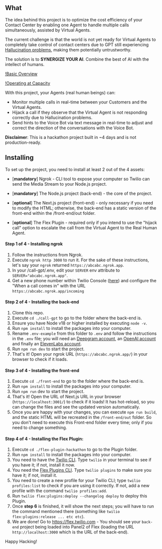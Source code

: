 ## What

The idea behind this project is to optimize the cost efficiency of your Contact Center by enabling one Agent to handle multiple calls simultaneously, assisted by Virtual Agents.

The current challenge is that the world is not yet ready for Virtual Agents to completely take control of contact centers due to GPT still experiencing [Hallucination problems](https://en.wikipedia.org/wiki/Hallucination_(artificial_intelligence)), making them potentially untrustworthy.

The solution is to **SYNERGIZE YOUR AI**. Combine the best of AI with the intellect of humans.

[!Basic Overview](https://raw.githubusercontent.com/bruno222/wip/main/docs/images/basic_overview.png)

[!Operating at Capacity](https://raw.githubusercontent.com/bruno222/wip/main/docs/images/enhanced.png)


With this project, your Agents (real human beings) can:

- Monitor multiple calls in real-time between your Customers and the Virtual Agents.
- Hijack a call if they observe that the Virtual Agent is not responding correctly due to Hallucination problems.
- Send hints to the Voice Bot via text message in real-time to adjust and correct the direction of the conversations with the Voice Bot.

**Disclaimer**: This is a hackathon project built in ~4 days and is not production-ready.

## Installing

To set up the project, you need to install at least 2 out of the 4 assets:

- [**mandatory**] Ngrok - CLI tool to expose your computer so Twilio can send the Media Stream to your Node.js project.

- [**mandatory**] The Node.js project (back-end) - the core of the project.

- [**optional**] The Next.js project (front-end) - only necessary if you need to modify the HTML; otherwise, the back-end has a static version of the front-end within the /front-end/out folder.

- [**optional**] The Flex Plugin - required only if you intend to use the "hijack call" option to escalate the call from the Virtual Agent to the Real Human Agent.

#### Step 1 of 4 - Installing ngrok

1. Follow the instructions from Ngrok.
2. Execute `ngrok http 3000` to run it. For the sake of these instructions, let's say your `ngrok` returned `https://abcabc.ngrok.app`.
3. In your /call-gpt/.env, edit your `SERVER` env attribute to `SERVER="abcabc.ngrok.app"`.
4. Get a new phone number within Twilio Console ([here](https://console.twilio.com/us1/develop/phone-numbers/manage/incoming)) and configure the "When a call comes in" with the URL `https://abcabc.ngrok.app/incoming`

#### Step 2 of 4 - Installing the back-end

1. Clone this repo.
2. Execute `cd ./call-gpt` to go to the folder where the back-end is.
3. Ensure you have Node v18 or higher installed by executing `node -v`.
4. Run `npm install` to install the packages into your computer.
5. Rename `.env-example` from this folder to `.env` and follow the instructions in the `.env` file; you will need an [Deepgram account](https://deepgram.com/), an [OpenAI account](https://openai.com/) and finally an [ElevenLabs account](https://elevenlabs.io/).
6. Run `npm run dev` to start the project.
7. That's it! Open your ngrok URL (`https://abcabc.ngrok.app/`) in your browser to check if it loads.

#### Step 3 of 4 - Installing the front-end

1. Execute `cd ./front-end` to go to the folder where the back-end is.
2. Run `npm install` to install the packages into your computer.
3. Run `npm run` dev to start the project.
4. That's it! Open the URL of Next.js URL in your browser (`https://localhost:3001/`) to check if it loads! It has hot-reload, so you can change the files and see the updated version automatically.
5. Once you are happy with your changes, you can execute `npm run build`, and the static HTML will be recreated in the `/front-end/out` folder. So you don't need to execute this Front-end folder every time; only if you need to change something.

#### Step 4 of 4 - Installing the Flex Plugin:

1. Execute `cd ./flex-plugin-hackathon` to go to the Plugin folder.
2. Run `npm install` to install the packages into your computer.
3. You need to have the [Twilio CLI](https://www.twilio.com/docs/twilio-cli/quickstart). Type `twilio` in your terminal to see if you have it; if not, install it now.
4. You need the [Flex Plugins CLI](https://www.twilio.com/docs/flex/developer/plugins/cli/install). Type `twilio plugins` to make sure you have it; if not, install it.
5. You need to create a new profile for your Twilio CLI; type `twilio profiles:list` to check if you are using it correctly. If not, add a new profile with the command `twilio profiles:add`.
6. Run `twilio flex:plugins:deploy --changelog deploy` to deploy this Plugin.
7. Once **step 6** is finished, it will show the next steps; you will have to run the command mentioned there (something like `twilio flex:plugins:release ... etc etc`).
8. We are done! Go to https://flex.twilio.com - You should see your `back-end` project being loaded into Panel2 of Flex (loading the URL `http://localhost:3000` which is the URL of the back-end).

Happy Hacking!
